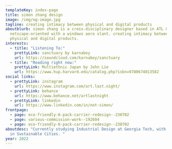 ```yaml
---
templateKey: index-page
title: simon zhang design
image: /img/og-image.jpg
tagline: creating intimacy between physical and digital products
aboutblurb: simon zhang is a cross-disciplinary designer based in ATL & SEA —
  netscape-oriented with a windows aero slant. creating intimacy between
  physical and digital products.
interests:
  - title: "Listening To:"
    prettyLink: sanctuary by karnaboy
    url: https://soundcloud.com/karnaboy/sanctuary
  - title: "Reading right now:"
    prettyLink: Multiethnic Japan by John Lie
    url: https://www.hup.harvard.edu/catalog.php?isbn=9780674013582
social links:
  - prettyLink: instagram
    url: https://www.instagram.com/art.last.night/
  - prettyLink: behance
    url: https://www.behance.net/artlastnight
  - prettyLink: linkedin
    url: https://www.linkedin.com/in/not-simon/
frontpage:
  - page: eco-friendly-6-pack-carrier-redesign--230702
  - page: various-commission-work--192604
  - page: eco-friendly-6-pack-carrier-redesign--230702
aboutdesc: "Currently studying Industrial Design at Georgia Tech, with a minor
  in Sustainable Cities. "
year: 2022
---
```

